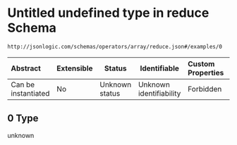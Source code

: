 # Untitled undefined type in reduce Schema

```txt
http://jsonlogic.com/schemas/operators/array/reduce.json#/examples/0
```




| Abstract            | Extensible | Status         | Identifiable            | Custom Properties | Additional Properties | Access Restrictions | Defined In                                                          |
| :------------------ | ---------- | -------------- | ----------------------- | :---------------- | --------------------- | ------------------- | ------------------------------------------------------------------- |
| Can be instantiated | No         | Unknown status | Unknown identifiability | Forbidden         | Allowed               | none                | [reduce.json\*](operators/array/reduce.json "open original schema") |

## 0 Type

unknown
